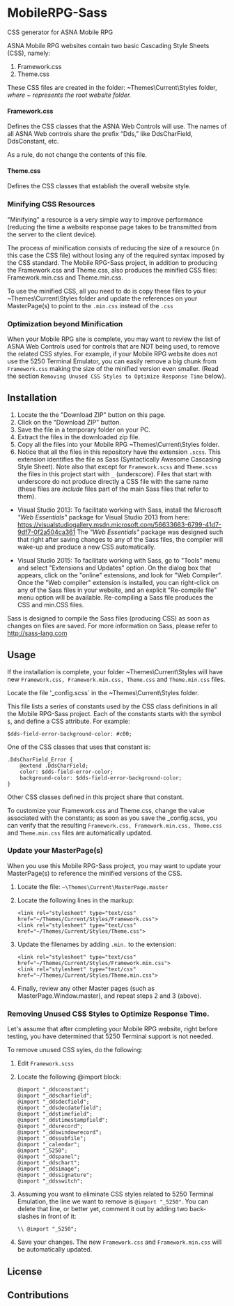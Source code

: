 # MobileRPG-Sass
CSS generator for ASNA Mobile RPG

ASNA Mobile RPG websites contain two basic Cascading Style Sheets (CSS), namely:

1. Framework.css
2. Theme.css

These CSS files are created in the folder: ~Themes\Current\Styles folder, *where ~ represents the root website folder.*

#### Framework.css 
Defines the CSS classes that the ASNA Web Controls will use. The names of all ASNA Web controls share the prefix “Dds,” like DdsCharField, DdsConstant, etc.

As a rule, do not change the contents of this file.

#### Theme.css
Defines the CSS classes that establish the overall website style. 

### Minifying CSS Resources

"Minifying"  a resource is a very simple way to improve performance (reducing the time a website response page takes to be transmitted from the server to the client device).

The process of minification consists of reducing the size of a resource (in this case the CSS file) without losing any of the required syntax imposed by the CSS standard. The Mobile RPG-Sass project, in addition to producing the Framework.css and Theme.css, also produces the minified CSS files: Framework.min.css and Theme.min.css.

To use the minified CSS, all you need to do is copy these files to your ~Themes\Current\Styles folder and update the references on your MasterPage(s) to point to the `.min.css` instead of the `.css`

### Optimization beyond Minification

When your Mobile RPG site is complete, you may want to review the list of ASNA Web Controls used for controls that are NOT being used, to remove the related CSS styles. For example, if your Mobile RPG website does not use the 5250 Terminal Emulator, you can easily remove a big chunk from `Framework.css` making the size of the minified version even smaller. (Read the section `Removing Unused CSS Styles to Optimize Response Time` below).


## Installation

1. Locate the the "Download ZIP" button on this page.
2. Click on the "Download ZIP" button.
3. Save the file in a temporary folder on your PC.
4. Extract the files in the downloaded zip file.
5. Copy all the files into your Mobile RPG ~Themes\Current\Styles folder.
6. Notice that all the files in this repository have the extension `.scss`. This extension identifies the file as Sass (Syntactically Awesome Cascasing Style Sheet). Note also that except for `Framework.scss` and `Theme.scss` the files in this project start with `_` (underscore). Files that start with underscore do not produce directly a CSS file with the same name (these files are *include* files part of the main Sass files that refer to them).  

  * Visual Studio 2013: To facilitate working with Sass, install the Microsoft *"Web Essentials"* package for Visual Studio 2013 from here: 
   https://visualstudiogallery.msdn.microsoft.com/56633663-6799-41d7-9df7-0f2a504ca361 The *"Web Essentials"* package was designed such that right after saving changes to any of the Sass files, the compiler will wake-up and produce a new CSS automatically.
   
  * Visual Studio 2015: To facilitate working with Sass, go to "Tools" menu and select "Extensions and Updates" option. On the dialog box that appears, click on the "online" extensions, and look for "Web Compiler". Once the "Web compiler" extension is installed, you can right-click on any of the Sass files in your website, and an explicit "Re-compile file" menu option will be available. Re-compiling a Sass file produces the CSS and min.CSS files.
   
  Sass is designed to compile the Sass files (producing CSS) as soon as changes on files are saved. For more information on Sass, please refer to http://sass-lang.com


## Usage

If the installation is complete, your folder ~Themes\Current\Styles will have new `Framework.css, Framework.min.css, Theme.css` and `Theme.min.css` files.

Locate the file '_config.scss` in the ~Themes\Current\Styles folder.

This file lists a series of constants used by the CSS class definitions in all the Mobile RPG-Sass project. Each of the constants starts with the symbol `$`, and define a CSS attribute. For example:

`$dds-field-error-background-color: #c00;`

One of the CSS classes that uses that constant is:


```
.DdsCharField_Error {
    @extend .DdsCharField;
    color: $dds-field-error-color;
    background-color: $dds-field-error-background-color;
}
```

Other CSS classes defined in this project share that constant. 

To customize your Framework.css and Theme.css, change the value associated with the constants; as soon as you save the _config.scss, you can verify that the resulting `Framework.css, Framework.min.css, Theme.css` and `Theme.min.css` files are automatically updated.

### Update your MasterPage(s)

When you use this Mobile RPG-Sass project, you may want to update your MasterPage(s) to reference the minified versions of the CSS.

1. Locate the file: `~\Themes\Current\MasterPage.master`
2. Locate the following lines in the markup:

    ```
    <link rel="stylesheet" type="text/css" href="~/Themes/Current/Styles/Framework.css">
    <link rel="stylesheet" type="text/css" href="~/Themes/Current/Styles/Theme.css">
    ```

3. Update the filenames by adding `.min.` to the extension:

    ```
    <link rel="stylesheet" type="text/css" href="~/Themes/Current/Styles/Framework.min.css">
    <link rel="stylesheet" type="text/css" href="~/Themes/Current/Styles/Theme.min.css">
    ```
4. Finally, review any other Master pages (such as MasterPage.Window.master), and repeat steps 2 and 3 (above).    

### Removing Unused CSS Styles to Optimize Response Time.

Let's assume that after completing your Mobile RPG website, right before testing, you have determined that 5250 Terminal support is not needed.

To remove unused CSS syles, do the following:

1. Edit `Framework.scss`
2. Locate the following @import block:

    ```
    @import "_ddsconstant";
    @import "_ddscharfield";
    @import "_ddsdecfield";
    @import "_ddsdecdatefield";
    @import "_ddstimefield";
    @import "_ddstimestampfield";
    @import "_ddsrecord";
    @import "_ddswindowrecord";
    @import "_ddssubfile";
    @import "_calendar";
    @import "_5250";
    @import "_ddspanel";
    @import "_ddschart";
    @import "_ddsimage";
    @import "_ddssignature";
    @import "_ddsswitch";
    ```

3. Assuming you want to eliminate CSS styles related to 5250 Terminal Emulation, the line we want to remove is `@import "_5250"`. You can delete that line, or better yet, comment it out by adding two back-slashes in front of it:

    ```
    \\ @import "_5250";
    ```
4. Save your changes. The new `Framework.css` and `Framework.min.css` will be automatically updated.

## License



## Contributions
